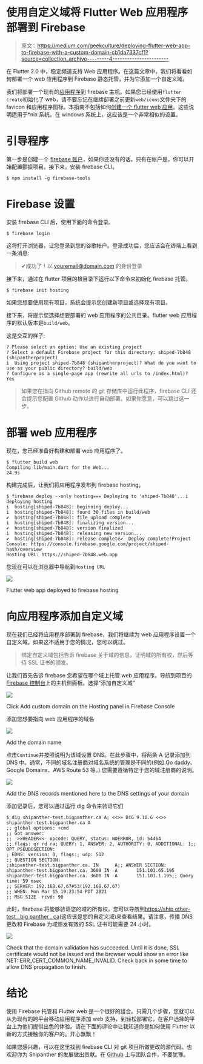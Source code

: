 # 使用自定义域将 Flutter Web 应用程序部署到 Firebase

> 原文：<https://medium.com/geekculture/deploying-flutter-web-app-to-firebase-with-a-custom-domain-cb1da7337cf1?source=collection_archive---------4----------------------->

在 Flutter 2.0 中，稳定频道支持 Web 应用程序。在这篇文章中，我们将看看如何部署一个 web 应用程序到 Firebase 静态托管，并为它添加一个自定义域。

我们将部署一个现有的[应用程序](https://github.com/bigpanther/shipanthe)到 firebase 主机。如果您已经使用`flutter create`初始化了 web，请不要忘记在继续部署之前更新`web/icons`文件夹下的 favicon 和应用程序图标。本指南不包括如何[创建一个 flutter web 应用](https://flutter.dev/docs/get-started/web)。这些说明适用于*nix 系统。在 windows 系统上，这应该是一个非常相似的设置。

# 引导程序

第一步是创建一个 [firebase 账户](https://console.firebase.google.com/)，如果你还没有的话。只有在帐户是，你可以开始配置颤振项目。接下来，安装 firebase CLI。

```
$ npm install -g firebase-tools
```

# Firebase 设置

安装 firebase CLI 后，使用下面的命令登录。

```
$ firebase login
```

这将打开浏览器，让您登录到您的谷歌帐户。登录成功后，您应该会在终端上看到一条消息:

> ✔成功了！以 youremail@domain.com 的身份登录

接下来，通过在 flutter 项目的根目录下运行以下命令来初始化 firebase 托管。

```
$ firebase init hosting
```

如果您想要使用现有项目，系统会提示您创建新项目或选择现有项目。

接下来，将提示您选择想要部署的 web 应用程序的公共目录。flutter web 应用程序的默认版本是`build/web`。

这是交互的样子:

```
? Please select an option: Use an existing project
? Select a default Firebase project for this directory: shiped-7b848 (shipantherproject)
i  Using project shiped-7b848 (shipantherproject)? What do you want to use as your public directory? build/web
? Configure as a single-page app (rewrite all urls to /index.html)? Yes
```

> 如果您在指向 Github remote 的 git 存储库中运行此程序，firebase CLI 还会提示您配置 Github 动作以进行自动部署。如果你愿意，可以跳过这一步。

# 部署 web 应用程序

现在，您已经准备好构建和部署 web 应用程序了。

```
$ flutter build web
Compiling lib/main.dart for the Web...                             24.9s
```

构建完成后，让我们将应用程序发布到 firebase hosting。

```
$ firebase deploy --only hosting=== Deploying to 'shiped-7b848'...i  deploying hosting
i  hosting[shiped-7b848]: beginning deploy...
i  hosting[shiped-7b848]: found 30 files in build/web
✔  hosting[shiped-7b848]: file upload complete
i  hosting[shiped-7b848]: finalizing version...
✔  hosting[shiped-7b848]: version finalized
i  hosting[shiped-7b848]: releasing new version...
✔  hosting[shiped-7b848]: release complete✔  Deploy complete!Project Console: https://console.firebase.google.com/project/shiped-hash/overview
Hosting URL: https://shiped-7b848.web.app
```

您现在可以在浏览器中导航到`Hosting URL`

![](img/e0b19d7a04ce27c9524d9be9643433e3.png)

Flutter web app deployed to firebase hosting

# 向应用程序添加自定义域

现在我们已经将应用程序部署到 firebase，我们将继续为 web 应用程序设置一个自定义域。如果这不适用于您的情况，您可以跳过。

> 绑定自定义域包括告诉 firebase 关于域的信息，证明域的所有权，然后等待 SSL 证书的颁发。

让我们首先告诉 firebase 您希望在哪个域上托管 web 应用程序。导航到项目的 [Firebase 控制台](https://console.firebase.google.com/)上的主机侧面板。选择“添加自定义域”

![](img/aae7a9480b1b1ed06775b0d97e472c77.png)

Click Add custom domain on the Hosting panel in Firebase Console

添加您想要指向 web 应用程序的域名

![](img/483a2803ca25738508954be5b820f284.png)

Add the domain name

点击`Continue`并按照说明为该域设置 DNS。在此步骤中，将两条 A 记录添加到 DNS 中。通常，不同的域名注册商对域名系统的管理是不同的(例如:Go daddy、Google Domains、AWS Route 53 等。).您需要遵循特定于您的域注册商的说明。

![](img/fe6e86a64805aa9d874e154b408b9269.png)

Add the DNS records mentioned here to the DNS settings of your domain

添加记录后，您可以通过运行 dig 命令来验证它们

```
$ dig shipanther-test.bigpanther.ca A; <<>> DiG 9.10.6 <<>> shipanther-test.bigpanther.ca A
;; global options: +cmd
;; Got answer:
;; ->>HEADER<<- opcode: QUERY, status: NOERROR, id: 54464
;; flags: qr rd ra; QUERY: 1, ANSWER: 2, AUTHORITY: 0, ADDITIONAL: 1;; OPT PSEUDOSECTION:
; EDNS: version: 0, flags:; udp: 512
;; QUESTION SECTION:
;shipanther-test.bigpanther.ca. IN      A;; ANSWER SECTION:
shipanther-test.bigpanther.ca. 3600 IN  A       151.101.65.195
shipanther-test.bigpanther.ca. 3600 IN  A       151.101.1.195;; Query time: 59 msec
;; SERVER: 192.168.67.67#53(192.168.67.67)
;; WHEN: Mon Mar 15 19:23:54 PDT 2021
;; MSG SIZE  rcvd: 90
```

此时，firebase 将能够验证您的域的所有权，您可以导航到[https://ship other-test . big panther . ca](https://shipanther-test.bigpanther.ca/)(这应该是您的自定义域)来查看结果。请注意，传播 DNS 更改和 Firebase 为域颁发有效的 SSL 证书可能需要 24 小时。

![](img/78366d454911e17f10dd5f2dc56d925b.png)

Check that the domain validation has succeeded. Until it is done, SSL certificate would not be issued and the browser would show an error like NET::ERR_CERT_COMMON_NAME_INVALID. Check back in some time to allow DNS propagation to finish.

# 结论

使用 Firebase 托管和 Flutter web 是一个很好的组合。只需几个步骤，您就可以从为现有的跨平台移动应用程序添加 web 支持，到轻松部署它，在客户选择的平台上为他们提供出色的体验。请在下面的评论中让我知道你是如何使用 Flutter 以新的方式接触你的客户的。开心飘飘！

如果您感兴趣，可以在这里找到 firebase CLI 对 git 项目所做更改的源代码。也欢迎你为 Shipanther 的发展做出贡献。在 [Github](https://github.com/bigpanther/shipanther/issues) 上与团队合作，不要犹豫。